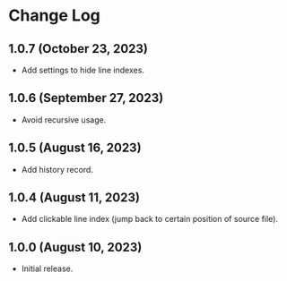 # Change Log

## 1.0.7 (October 23, 2023)

- Add settings to hide line indexes.

## 1.0.6 (September 27, 2023)

- Avoid recursive usage.

## 1.0.5 (August 16, 2023)

- Add history record.

## 1.0.4 (August 11, 2023)

- Add clickable line index (jump back to certain position of source file).

## 1.0.0 (August 10, 2023)

- Initial release.